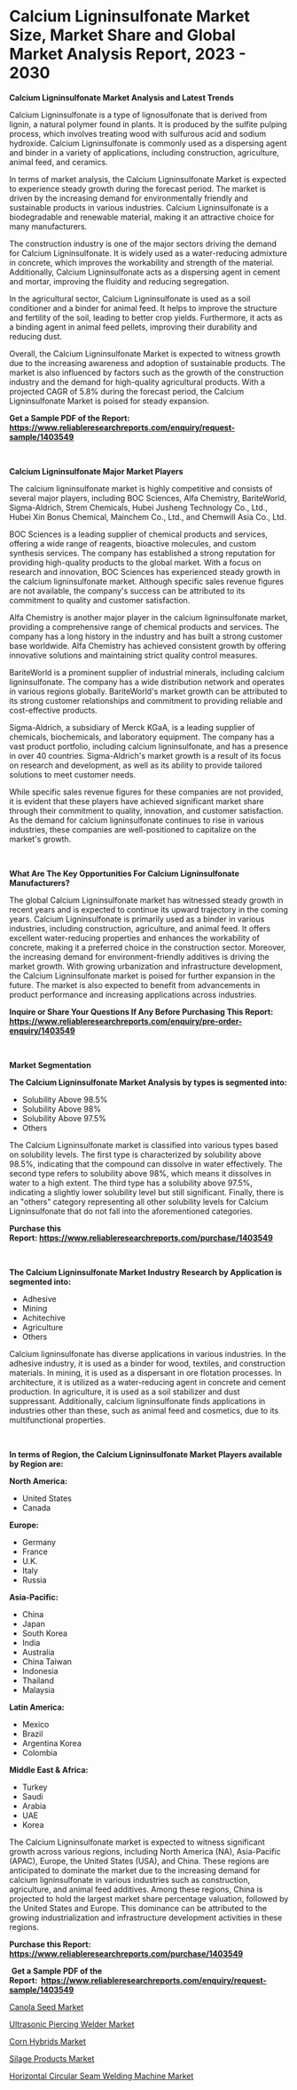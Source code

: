 <p><h1>Calcium Ligninsulfonate Market Size, Market Share and Global Market Analysis Report, 2023 - 2030</h1></p><p><strong>Calcium Ligninsulfonate Market Analysis and Latest Trends</strong></p>
<p><p>Calcium Ligninsulfonate is a type of lignosulfonate that is derived from lignin, a natural polymer found in plants. It is produced by the sulfite pulping process, which involves treating wood with sulfurous acid and sodium hydroxide. Calcium Ligninsulfonate is commonly used as a dispersing agent and binder in a variety of applications, including construction, agriculture, animal feed, and ceramics.</p><p>In terms of market analysis, the Calcium Ligninsulfonate Market is expected to experience steady growth during the forecast period. The market is driven by the increasing demand for environmentally friendly and sustainable products in various industries. Calcium Ligninsulfonate is a biodegradable and renewable material, making it an attractive choice for many manufacturers.</p><p>The construction industry is one of the major sectors driving the demand for Calcium Ligninsulfonate. It is widely used as a water-reducing admixture in concrete, which improves the workability and strength of the material. Additionally, Calcium Ligninsulfonate acts as a dispersing agent in cement and mortar, improving the fluidity and reducing segregation.</p><p>In the agricultural sector, Calcium Ligninsulfonate is used as a soil conditioner and a binder for animal feed. It helps to improve the structure and fertility of the soil, leading to better crop yields. Furthermore, it acts as a binding agent in animal feed pellets, improving their durability and reducing dust.</p><p>Overall, the Calcium Ligninsulfonate Market is expected to witness growth due to the increasing awareness and adoption of sustainable products. The market is also influenced by factors such as the growth of the construction industry and the demand for high-quality agricultural products. With a projected CAGR of 5.8% during the forecast period, the Calcium Ligninsulfonate Market is poised for steady expansion.</p></p>
<p><strong>Get a Sample PDF of the Report:&nbsp; <a href="https://www.reliableresearchreports.com/enquiry/request-sample/1403549">https://www.reliableresearchreports.com/enquiry/request-sample/1403549</a></strong></p>
<p>&nbsp;</p>
<p><strong>Calcium Ligninsulfonate Major Market Players</strong></p>
<p><p>The calcium ligninsulfonate market is highly competitive and consists of several major players, including BOC Sciences, Alfa Chemistry, BariteWorld, Sigma-Aldrich, Strem Chemicals, Hubei Jusheng Technology Co., Ltd., Hubei Xin Bonus Chemical, Mainchem Co., Ltd., and Chemwill Asia Co., Ltd. </p><p>BOC Sciences is a leading supplier of chemical products and services, offering a wide range of reagents, bioactive molecules, and custom synthesis services. The company has established a strong reputation for providing high-quality products to the global market. With a focus on research and innovation, BOC Sciences has experienced steady growth in the calcium ligninsulfonate market. Although specific sales revenue figures are not available, the company's success can be attributed to its commitment to quality and customer satisfaction.</p><p>Alfa Chemistry is another major player in the calcium ligninsulfonate market, providing a comprehensive range of chemical products and services. The company has a long history in the industry and has built a strong customer base worldwide. Alfa Chemistry has achieved consistent growth by offering innovative solutions and maintaining strict quality control measures.</p><p>BariteWorld is a prominent supplier of industrial minerals, including calcium ligninsulfonate. The company has a wide distribution network and operates in various regions globally. BariteWorld's market growth can be attributed to its strong customer relationships and commitment to providing reliable and cost-effective products.</p><p>Sigma-Aldrich, a subsidiary of Merck KGaA, is a leading supplier of chemicals, biochemicals, and laboratory equipment. The company has a vast product portfolio, including calcium ligninsulfonate, and has a presence in over 40 countries. Sigma-Aldrich's market growth is a result of its focus on research and development, as well as its ability to provide tailored solutions to meet customer needs.</p><p>While specific sales revenue figures for these companies are not provided, it is evident that these players have achieved significant market share through their commitment to quality, innovation, and customer satisfaction. As the demand for calcium ligninsulfonate continues to rise in various industries, these companies are well-positioned to capitalize on the market's growth.</p></p>
<p>&nbsp;</p>
<p><strong>What Are The Key Opportunities For Calcium Ligninsulfonate Manufacturers?</strong></p>
<p><p>The global Calcium Ligninsulfonate market has witnessed steady growth in recent years and is expected to continue its upward trajectory in the coming years. Calcium Ligninsulfonate is primarily used as a binder in various industries, including construction, agriculture, and animal feed. It offers excellent water-reducing properties and enhances the workability of concrete, making it a preferred choice in the construction sector. Moreover, the increasing demand for environment-friendly additives is driving the market growth. With growing urbanization and infrastructure development, the Calcium Ligninsulfonate market is poised for further expansion in the future. The market is also expected to benefit from advancements in product performance and increasing applications across industries.</p></p>
<p><strong>Inquire or Share Your Questions If Any Before Purchasing This Report: <a href="https://www.reliableresearchreports.com/enquiry/pre-order-enquiry/1403549">https://www.reliableresearchreports.com/enquiry/pre-order-enquiry/1403549</a></strong></p>
<p>&nbsp;</p>
<p><strong>Market Segmentation</strong></p>
<p><strong>The Calcium Ligninsulfonate Market Analysis by types is segmented into:</strong></p>
<p><ul><li>Solubility Above 98.5%</li><li>Solubility Above 98%</li><li>Solubility Above 97.5%</li><li>Others</li></ul></p>
<p><p>The Calcium Ligninsulfonate market is classified into various types based on solubility levels. The first type is characterized by solubility above 98.5%, indicating that the compound can dissolve in water effectively. The second type refers to solubility above 98%, which means it dissolves in water to a high extent. The third type has a solubility above 97.5%, indicating a slightly lower solubility level but still significant. Finally, there is an "others" category representing all other solubility levels for Calcium Ligninsulfonate that do not fall into the aforementioned categories.</p></p>
<p><strong>Purchase this Report:&nbsp;<a href="https://www.reliableresearchreports.com/purchase/1403549">https://www.reliableresearchreports.com/purchase/1403549</a></strong></p>
<p>&nbsp;</p>
<p><strong>The Calcium Ligninsulfonate Market Industry Research by Application is segmented into:</strong></p>
<p><ul><li>Adhesive</li><li>Mining</li><li>Achitechive</li><li>Agriculture</li><li>Others</li></ul></p>
<p><p>Calcium ligninsulfonate has diverse applications in various industries. In the adhesive industry, it is used as a binder for wood, textiles, and construction materials. In mining, it is used as a dispersant in ore flotation processes. In architecture, it is utilized as a water-reducing agent in concrete and cement production. In agriculture, it is used as a soil stabilizer and dust suppressant. Additionally, calcium ligninsulfonate finds applications in industries other than these, such as animal feed and cosmetics, due to its multifunctional properties.</p></p>
<p>&nbsp;</p>
<p><strong>In terms of Region, the Calcium Ligninsulfonate Market Players available by Region are:</strong></p>
<p>
    <p> <strong> North America: </strong>
        <ul>
            <li>United States</li>
            <li>Canada</li>
        </ul>
        </p> 
    <p> <strong> Europe: </strong>
        <ul>
            <li>Germany</li>
            <li>France</li>
            <li>U.K.</li>
            <li>Italy</li>
            <li>Russia</li>
        </ul>
        </p> 
    <p> <strong> Asia-Pacific: </strong>
        <ul>
            <li>China</li>
            <li>Japan</li>
            <li>South Korea</li>
            <li>India</li>
            <li>Australia</li>
            <li>China Taiwan</li>
            <li>Indonesia</li>
            <li>Thailand</li>
            <li>Malaysia</li>
        </ul>
        </p> 
    <p> <strong> Latin America: </strong>
        <ul>
            <li>Mexico</li>
            <li>Brazil</li>
            <li>Argentina Korea</li>
            <li>Colombia</li>
        </ul>
        </p> 
    <p> <strong> Middle East & Africa: </strong>
        <ul>
            <li>Turkey</li>
            <li>Saudi</li>
            <li>Arabia</li>
            <li>UAE</li>
            <li>Korea</li>
        </ul>
    </p>
    </p>
<p><p>The Calcium Ligninsulfonate market is expected to witness significant growth across various regions, including North America (NA), Asia-Pacific (APAC), Europe, the United States (USA), and China. These regions are anticipated to dominate the market due to the increasing demand for calcium ligninsulfonate in various industries such as construction, agriculture, and animal feed additives. Among these regions, China is projected to hold the largest market share percentage valuation, followed by the United States and Europe. This dominance can be attributed to the growing industrialization and infrastructure development activities in these regions.</p></p>
<p><strong>Purchase this Report: <a href="https://www.reliableresearchreports.com/purchase/1403549">https://www.reliableresearchreports.com/purchase/1403549</a></strong></p>
<p>&nbsp;<strong>Get a Sample PDF of the Report:&nbsp;&nbsp;<a href="https://www.reliableresearchreports.com/enquiry/request-sample/1403549">https://www.reliableresearchreports.com/enquiry/request-sample/1403549</a></strong></p>
<p><strong></strong></p>
<p><p><a href="https://medium.com/@kyliebodei/canola-seed-market-size-reveals-the-best-marketing-channels-in-global-industry-c381e3a884c5">Canola Seed Market</a></p><p><a href="https://github.com/jhonwin654/Market-Research-Report-List-1/blob/main/ultrasonic-piercing-welder-market.md">Ultrasonic Piercing Welder Market</a></p><p><a href="https://medium.com/@candaceking17/corn-hybrids-market-insight-market-trends-growth-forecasted-from-2023-to-2030-29a6d02ebcf9">Corn Hybrids Market</a></p><p><a href="https://medium.com/@hazelharvey1918/silage-products-market-the-key-to-successful-business-strategy-forecast-till-2030-d73456d6e477">Silage Products Market</a></p><p><a href="https://github.com/smritireportprime/Market-Research-Report-List-1/blob/main/horizontal-circular-seam-welding-machine-market.md">Horizontal Circular Seam Welding Machine Market</a></p></p>